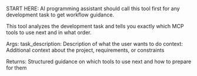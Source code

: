 START HERE: AI programming assistant should call this tool first for any development task to get workflow guidance.

This tool analyzes the development task and tells you exactly which MCP tools to use next and in what order.

Args:
    task_description: Description of what the user wants to do
    context: Additional context about the project, requirements, or constraints

Returns:
    Structured guidance on which tools to use next and how to prepare for them
